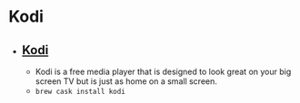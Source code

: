 # Kodi
- [Kodi](https://kodi.tv/)
  - 
  - Kodi is a free media player that is designed to look great on your big screen TV but is just as home on a small screen.
  - `brew cask install kodi`
